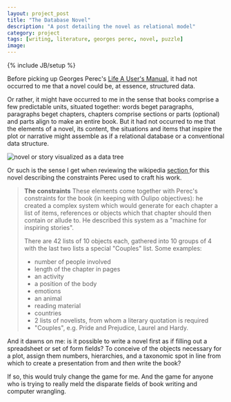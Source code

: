 ```yaml
---
layout: project_post
title: "The Database Novel"
description: "A post detailing the novel as relational model"
category: project
tags: [writing, literature, georges perec, novel, puzzle]
image: 
---
```

{% include JB/setup %}

Before picking up Georges Perec's <a href="http://en.wikipedia.org/wiki/Life_A_User's_Manual" target="_blank">Life A User's Manual</a>, it had not occurred to me that a novel could be, at essence, structured data. 

Or rather, it might have occurred to me in the sense that books comprise a few predictable units, situated together: words beget paragraphs, paragraphs beget chapters, chapters comprise sections or parts (optional) and parts align to make an entire book. But it had not occurred to me that the elements of a novel, its content, the situations and items that inspire the plot or narrative might assemble as if a relational database or a conventional data structure. 

<img src="http://longstreet.typepad.com/.a/6a00d83542d51e69e20128760d40a1970c-pi" alt="novel or story visualized as a data tree" title="story as structured data, borrowed from stackoverflow" class="txt_img" />

Or such is the sense I get when reviewing the wikipedia <a href="http://en.wikipedia.org/wiki/Life_A_User's_Manual#The_constraints"> section </a> for this novel describing the constraints Perec used to craft his work.

<blockquote><b>The constraints</b>
These elements come together with Perec's constraints for the book (in keeping with Oulipo objectives): he created a complex system which would generate for each chapter a list of items, references or objects which that chapter should then contain or allude to. He described this system as a "machine for inspiring stories".

There are 42 lists of 10 objects each, gathered into 10 groups of 4 with the last two lists a special "Couples" list. Some examples:

<ul>
<li>number of people involved</li>
<li>length of the chapter in pages</li>
<li>an activity</li>
<li>a position of the body</li>
<li>emotions</li>
<li>an animal</li>
<li>reading material</li>
<li>countries</li>
<li>2 lists of novelists, from whom a literary quotation is required</li>
<li>"Couples", e.g. Pride and Prejudice, Laurel and Hardy.</li>
</ul>
</blockquote>

And it dawns on me: is it possible to write a novel first as if filling out a spreadsheet or set of form fields? To conceive of the objects necessary for a plot, assign them numbers, hierarchies, and a taxonomic spot in line from which to create a presentation from and <em> then </em> write the book?

If so, this would truly change the game for me. And the game for anyone who is trying to really meld the disparate fields of book writing and computer wrangling.
